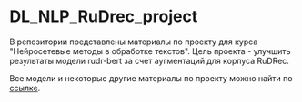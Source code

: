 # DL_NLP_RuDrec_project

В репозитории представлены материалы по проекту для курса "Нейросетевые методы в обработке текстов". Цель проекта - улучшить результаты модели rudr-bert за счет аугментаций для корпуса RuDRec.

Все модели и некоторые другие материалы по проекту можно найти по [ссылке](https://drive.google.com/drive/folders/1Zl47jQ-YwJOtGqgIjohQ73Uc_MDPIGqA).
